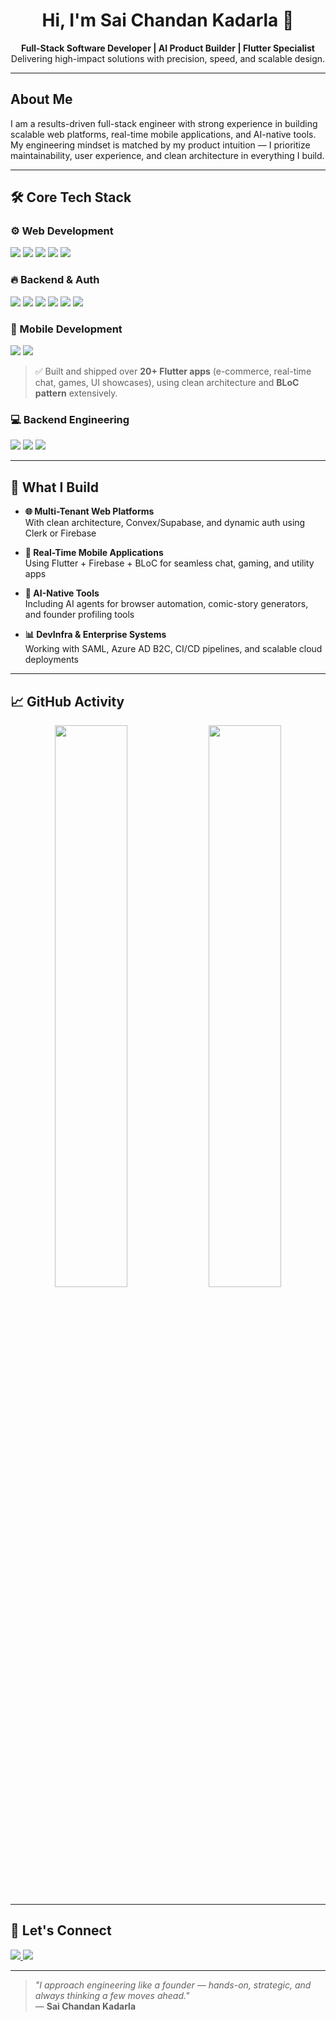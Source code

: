 <h1 align="center">Hi, I'm Sai Chandan Kadarla 👋</h1>

<p align="center">
  <b>Full-Stack Software Developer | AI Product Builder | Flutter Specialist</b><br/>
  Delivering high-impact solutions with precision, speed, and scalable design.
</p>

---

## About Me

I am a results-driven full-stack engineer with strong experience in building scalable web platforms, real-time mobile applications, and AI-native tools. My engineering mindset is matched by my product intuition — I prioritize maintainability, user experience, and clean architecture in everything I build.

---

## 🛠️ Core Tech Stack

### ⚙️ Web Development

<p align="left">
  <img src="https://img.shields.io/badge/Next.js-black?logo=nextdotjs&logoColor=white" />
  <img src="https://img.shields.io/badge/React-20232A?logo=react&logoColor=61DAFB" />
  <img src="https://img.shields.io/badge/Vite-646CFF?logo=vite&logoColor=white" />
  <img src="https://img.shields.io/badge/Tailwind_CSS-38B2AC?logo=tailwind-css&logoColor=white" />
  <img src="https://img.shields.io/badge/TypeScript-3178C6?logo=typescript&logoColor=white" />
</p>

### 🔥 Backend & Auth

<p align="left">
  <img src="https://img.shields.io/badge/Supabase-3FCF8E?logo=supabase&logoColor=white" />
  <img src="https://img.shields.io/badge/Firebase-FFCA28?logo=firebase&logoColor=white" />
  <img src="https://img.shields.io/badge/Convex-000000?logo=data:image/svg+xml;base64,PHN2ZyBmaWxsPSIjZmZmIiB3aWR0aD0iMTYiIGhlaWdodD0iMTYiIHZpZXdCb3g9IjAgMCA0OC40MDkgNDgiIHhtbG5zPSJodHRwOi8vd3d3LnczLm9yZy8yMDAwL3N2ZyI+PHBhdGggZD0iTTI0IDBDMTAuNzYgMCAwIDEwLjc2IDAgMjRzMTAuNzYgMjQgMjQgMjQgMjQtMTAuNzYgMjQtMjRTMzcuMjQgMCAyNCAweiIvPjwvc3ZnPg==" />
  <img src="https://img.shields.io/badge/Clerk-0F172A?logo=clerk&logoColor=white" />
  <img src="https://img.shields.io/badge/Azure_AD-0078D4?logo=microsoftazure&logoColor=white" />
  <img src="https://img.shields.io/badge/Node.js-339933?logo=node.js&logoColor=white" />
</p>

### 📱 Mobile Development

<p align="left">
  <img src="https://img.shields.io/badge/Flutter-02569B?logo=flutter&logoColor=white" />
  <img src="https://img.shields.io/badge/Dart-0175C2?logo=dart&logoColor=white" />
</p>

> ✅ Built and shipped over **20+ Flutter apps** (e-commerce, real-time chat, games, UI showcases), using clean architecture and **BLoC pattern** extensively.

### 💻 Backend Engineering

<p align="left">
  <img src="https://img.shields.io/badge/.NET_8-512BD4?logo=dotnet&logoColor=white" />
  <img src="https://img.shields.io/badge/C%23_12-239120?logo=csharp&logoColor=white" />
  <img src="https://img.shields.io/badge/Go-00ADD8?logo=go&logoColor=white" />
</p>

---

## 🚀 What I Build

- **🌐 Multi-Tenant Web Platforms**  
  With clean architecture, Convex/Supabase, and dynamic auth using Clerk or Firebase

- **📱 Real-Time Mobile Applications**  
  Using Flutter + Firebase + BLoC for seamless chat, gaming, and utility apps

- **🧠 AI-Native Tools**  
  Including AI agents for browser automation, comic-story generators, and founder profiling tools

- **📊 DevInfra & Enterprise Systems**  
  Working with SAML, Azure AD B2C, CI/CD pipelines, and scalable cloud deployments

---

## 📈 GitHub Activity

<p align="center">
  <img src="https://github-readme-stats.vercel.app/api?username=chan27-2&show_icons=true&theme=radical" width="48%" />
  <img src="https://github-readme-streak-stats.herokuapp.com/?user=chan27-2&theme=dark" width="48%" />
</p>

---

## 🤝 Let's Connect

<p align="left">
  <a href="https://twitter.com/cskadarla">
    <img src="https://img.shields.io/twitter/follow/cskadarla?style=social" />
  </a>
  <a href="https://www.linkedin.com/in/saichandankadarla/">
    <img src="https://img.shields.io/badge/-Sai%20Chandan%20Kadarla-blue?style=flat-square&logo=Linkedin&logoColor=white" />
  </a>
</p>

---

> _"I approach engineering like a founder — hands-on, strategic, and always thinking a few moves ahead."_  
> — **Sai Chandan Kadarla**
